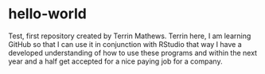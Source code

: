 # hello-world
Test, first repository created by Terrin Mathews. 
Terrin here, I am learning GitHub so that I can use it in conjunction with RStudio that way I have a developed understanding of how to use these programs and within the next year and a half get accepted for a nice paying job for a company. 
